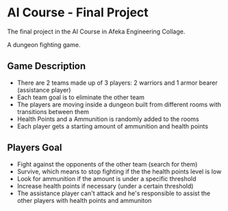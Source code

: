 # AI Course - Final Project
The final project in the AI Course in Afeka Engineering Collage.

A dungeon fighting game.

## Game Description
- There are 2 teams made up of 3 players: 2 warriors and 1 armor bearer (assistance player)
- Each team goal is to eliminate the other team
- The players are moving inside a dungeon built from different rooms with transitions between them
- Health Points and a Ammunition is randomly added to the rooms
- Each player gets a starting amount of ammunition and health points
## Players Goal
- Fight against the opponents of the other team (search for them)
- Survive, which means to stop fighting if the the health points level is low
- Look for ammunition if the amount is under a specific threshold
- Increase health points if necessary (under a certain threshold)
- The assistance player can't attack and he's responsible to assist the other players with health points and ammuniton
